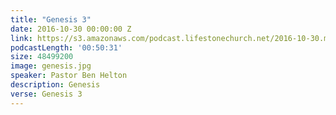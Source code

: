 ```yaml
---
title: "Genesis 3"
date: 2016-10-30 00:00:00 Z
link: https://s3.amazonaws.com/podcast.lifestonechurch.net/2016-10-30.mp3
podcastLength: '00:50:31'
size: 48499200
image: genesis.jpg
speaker: Pastor Ben Helton
description: Genesis
verse: Genesis 3
---
```

